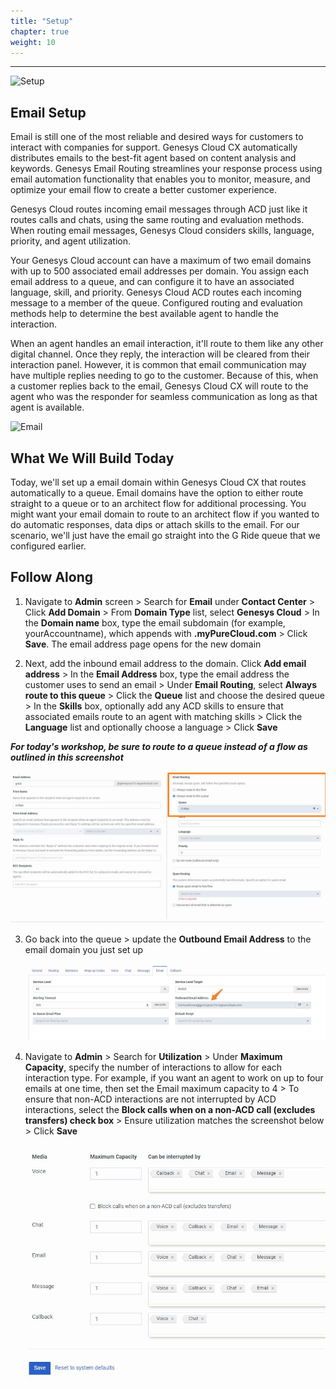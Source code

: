 ```yaml
---
title: "Setup"
chapter: true
weight: 10
---
```


---
![Setup](/images/Email1-768x300.jpg)

## Email Setup
Email is still one of the most reliable and desired ways for customers to interact with companies for support. Genesys Cloud CX automatically distributes emails to the best-fit agent based on content analysis and keywords. Genesys Email Routing streamlines your response process using email automation functionality that enables you to monitor, measure, and optimize your email flow to create a better customer experience.

Genesys Cloud routes incoming email messages through ACD just like it routes calls and chats, using the same routing and evaluation methods. When routing email messages, Genesys Cloud considers skills, language, priority, and agent utilization. 

Your Genesys Cloud account can have a maximum of two email domains with up to 500 associated email addresses per domain. You assign each email address to a queue, and can configure it to have an associated language, skill, and priority. Genesys Cloud ACD routes each incoming message to a member of the queue. Configured routing and evaluation methods help to determine the best available agent to handle the interaction.

When an agent handles an email interaction, it'll route to them like any other digital channel. Once they reply, the interaction will be cleared from their interaction panel. However, it is common that email communication may have multiple replies needing to go to the customer. Because of this, when a customer replies back to the email, Genesys Cloud CX will route to the agent who was the responder for seamless communication as long as that agent is available.

![Email](/images/email.png)

## What We Will Build Today
Today, we'll set up a email domain within Genesys Cloud CX that routes automatically to a queue. Email domains have the option to either route straight to a queue or to an architect flow for additional processing. You might want your email domain to route to an architect flow if you wanted to do automatic responses, data dips or attach skills to the email. For our scenario, we'll just have the email go straight into the G Ride queue that we configured earlier. 

## Follow Along
 1. Navigate to **Admin** screen > Search for **Email** under **Contact Center** > Click **Add Domain** > From **Domain Type** list, select **Genesys Cloud** > In the **Domain name** box, type the email subdomain (for example, yourAccountname), which appends with **.myPureCloud.com** > Click **Save**. The email address page opens for the new domain

 2. Next, add the inbound email address to the domain. Click **Add email address** > In the **Email Address** box, type the email address the customer uses to send an email > Under **Email Routing**, select **Always route to this queue** > Click the **Queue** list and choose the desired queue > In the **Skills** box, optionally add any ACD skills to ensure that associated emails route to an agent with matching skills > Click the **Language** list and optionally choose a language > Click **Save**

 
**_For today's workshop, be sure to route to a queue instead of a flow as outlined in this screenshot_** 
    
 ![Email Domain Set Up](/images/EmailSetUp.jpg)

 3. Go back into the queue >  update the **Outbound Email Address** to the email domain you just set up

    ![Queue Set Outbound Email Domain](/images/SetOutboundEmail.jpg)
 
 4. Navigate to **Admin** > Search for **Utilization** > Under **Maximum Capacity**, specify the number of interactions to allow for each interaction type. For example, if you want an agent to work on up to four emails at one time, then set the Email maximum capacity to 4 > To ensure that non-ACD interactions are not interrupted by ACD interactions, select the **Block calls when on a non-ACD call (excludes transfers) check box** > Ensure utilization matches the screenshot below > Click **Save**
  
 
    ![Utilization Settings](/images/Utilization.jpg)